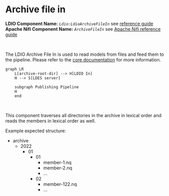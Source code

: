 #  Archive file in

<b>LDIO Component Name:</b> <i>`Ldio:LdioArchiveFileIn`</i> see [reference guide](https://informatievlaanderen.github.io/VSDS-Linked-Data-Interactions/ldio/ldio-inputs/ldio-archive-file-in) <br>
<b>Apache Nifi Component Name:</b> <i>`ArchiveFileIn` </i> see [Apache Nifi reference guide]()


<br>

The LDIO Archive File In is used to read models from files and feed them to the pipeline.
Please refer to the [core documentation](../../core/ldi-inputs/file-archiving.md) for more information.

```mermaid
graph LR
    L[archive-root-dir] --> H[LDIO In]
    H --> S[LDES server]

    subgraph Publishing Pipeline
    H
    end
```


<br>

This component traverses all directories in the archive in lexical order and reads the members in lexical order as well.

Example expected structure:
- archive
  - 2022
    - 01
      - 01
        - member-1.nq
        - member-2.nq
        - ...
      - 02
        - member-122.nq
        - ...
